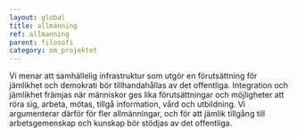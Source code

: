 ```yaml
---
layout: global
title: allmänning
ref: allmanning
parent: filosofi
category: om_projektet
---
```


Vi menar att samhällelig infrastruktur som utgör en förutsättning för jämlikhet och demokrati bör tillhandahållas av det offentliga. Integration och jämlikhet främjas när människor ges lika förutsättningar och möjligheter att röra sig, arbeta, mötas, tillgå information, vård och utbildning. Vi argumenterar därför för fler allmänningar, och för att jämlik tillgång till arbetsgemenskap och kunskap bör stödjas av det offentliga.